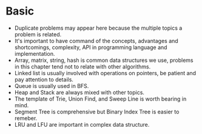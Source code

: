# Basic

- Duplicate problems may appear here because the multiple topics a problem is related.
- It's important to have command of the concepts, advantages and shortcomings, complexity, API in programming language and implementation.
- Array, matrix, string, hash is common data structures we use, problems in this chapter tend not to relate with other algorithms.
- Linked list is usually involved with operations on pointers, be patient and pay attention to details.
- Queue is usually used in BFS.
- Heap and Stack are always mixed with other topics.
- The template of Trie, Union Find, and Sweep Line is worth bearing in mind.
- Segment Tree is comprehensive but Binary Index Tree is easier to remeber.
- LRU and LFU are important in complex data structure.

